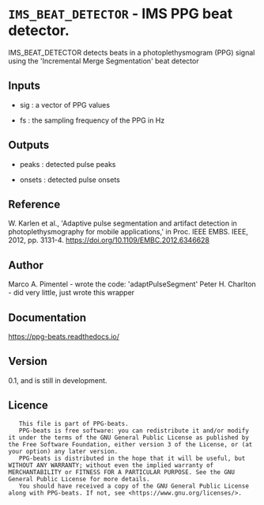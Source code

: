 # `IMS_BEAT_DETECTOR` - IMS PPG beat detector.
IMS_BEAT_DETECTOR detects beats in a photoplethysmogram (PPG) signal
using the 'Incremental Merge Segmentation' beat detector

##  Inputs
+   sig : a vector of PPG values
    
+   fs  : the sampling frequency of the PPG in Hz
    
##  Outputs
+   peaks : detected pulse peaks
    
+   onsets : detected pulse onsets
    
##  Reference
W. Karlen et al., 'Adaptive pulse segmentation and artifact detection in photoplethysmography for mobile applications,' in Proc. IEEE EMBS. IEEE, 2012, pp. 3131-4. <https://doi.org/10.1109/EMBC.2012.6346628>

##  Author
Marco A. Pimentel - wrote the code: 'adaptPulseSegment'
Peter H. Charlton - did very little, just wrote this wrapper

##  Documentation
<https://ppg-beats.readthedocs.io/>

##  Version
0.1, and is still in development.

##  Licence
       This file is part of PPG-beats.
       PPG-beats is free software: you can redistribute it and/or modify it under the terms of the GNU General Public License as published by the Free Software Foundation, either version 3 of the License, or (at your option) any later version.
       PPG-beats is distributed in the hope that it will be useful, but WITHOUT ANY WARRANTY; without even the implied warranty of MERCHANTABILITY or FITNESS FOR A PARTICULAR PURPOSE. See the GNU General Public License for more details.
       You should have received a copy of the GNU General Public License along with PPG-beats. If not, see <https://www.gnu.org/licenses/>.
